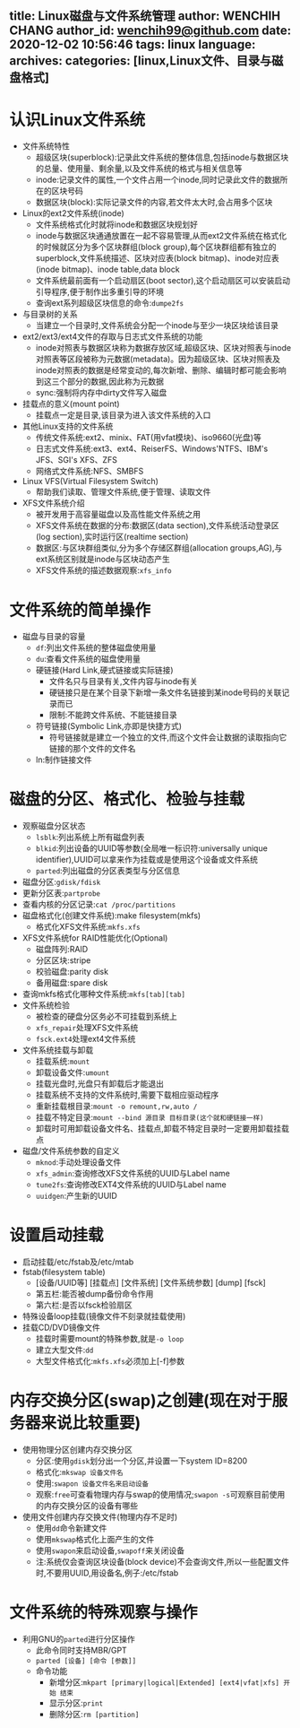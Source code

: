 title: Linux磁盘与文件系统管理
author: WENCHIH CHANG
author_id: wenchih99@github.com
date: 2020-12-02 10:56:46
tags: linux
language:
archives:
categories: [linux,Linux文件、目录与磁盘格式]
---
# 认识Linux文件系统
<!--more-->
- 文件系统特性
  - 超级区块(superblock):记录此文件系统的整体信息,包括inode与数据区块的总量、使用量、剩余量,以及文件系统的格式与相关信息等
  - inode:记录文件的属性,一个文件占用一个inode,同时记录此文件的数据所在的区块号码
  - 数据区块(block):实际记录文件的内容,若文件太大时,会占用多个区块
- Linux的ext2文件系统(inode)
  - 文件系统格式化时就将inode和数据区块规划好
  - inode与数据区块通通放置在一起不容易管理,从而ext2文件系统在格式化的时候就区分为多个区块群组(block group),每个区块群组都有独立的superblock,文件系统描述、区块对应表(block bitmap)、inode对应表(inode bitmap)、inode table,data block
  - 文件系统最前面有一个启动扇区(boot sector),这个启动扇区可以安装启动引导程序,便于制作出多重引导的环境
  - 查询ext系列超级区块信息的命令:`dumpe2fs`
- 与目录树的关系
  - 当建立一个目录时,文件系统会分配一个inode与至少一块区块给该目录
- ext2/ext3/ext4文件的存取与日志式文件系统的功能
  - inode对照表与数据区块称为数据存放区域,超级区块、区块对照表与inode对照表等区段被称为元数据(metadata)。因为超级区块、区块对照表及inode对照表的数据是经常变动的,每次新增、删除、编辑时都可能会影响到这三个部分的数据,因此称为元数据
  - sync:强制将内存中dirty文件写入磁盘
- 挂载点的意义(mount point)
  - 挂载点一定是目录,该目录为进入该文件系统的入口
- 其他Linux支持的文件系统
  - 传统文件系统:ext2、minix、FAT(用vfat模块)、iso9660(光盘)等
  - 日志式文件系统:ext3、ext4、ReiserFS、Windows'NTFS、IBM's JFS、SGI's XFS、ZFS
  - 网络式文件系统:NFS、SMBFS
- Linux VFS(Virtual Filesystem Switch)
  - 帮助我们读取、管理文件系统,便于管理、读取文件
- XFS文件系统介绍
  - 被开发用于高容量磁盘以及高性能文件系统之用
  - XFS文件系统在数据的分布:数据区(data section),文件系统活动登录区(log section),实时运行区(realtime section)
  - 数据区:与区块群组类似,分为多个存储区群组(allocation groups,AG),与ext系统区别就是inode与区块动态产生
  - XFS文件系统的描述数据观察:`xfs_info`

# 文件系统的简单操作
- 磁盘与目录的容量
  - `df`:列出文件系统的整体磁盘使用量
  - `du`:查看文件系统的磁盘使用量
  - 硬链接(Hard Link,硬式链接或实际链接)
    - 文件名只与目录有关,文件内容与inode有关
    - 硬链接只是在某个目录下新增一条文件名链接到某inode号码的关联记录而已
    - 限制:不能跨文件系统、不能链接目录
  - 符号链接(Symbolic Link,亦即是快捷方式)
    - 符号链接就是建立一个独立的文件,而这个文件会让数据的读取指向它链接的那个文件的文件名
  - ln:制作链接文件

# 磁盘的分区、格式化、检验与挂载
- 观察磁盘分区状态
  - `lsblk`:列出系统上所有磁盘列表
  - `blkid`:列出设备的UUID等参数(全局唯一标识符:universally unique identifier),UUID可以拿来作为挂载或是使用这个设备或文件系统
  - `parted`:列出磁盘的分区表类型与分区信息
- 磁盘分区:`gdisk/fdisk`
- 更新分区表:`partprobe`
- 查看内核的分区记录:`cat /proc/partitions`
- 磁盘格式化(创建文件系统):make filesystem(mkfs)
  - 格式化XFS文件系统:`mkfs.xfs`
- XFS文件系统for RAID性能优化(Optional)
  - 磁盘阵列:RAID
  - 分区区块:stripe
  - 校验磁盘:parity disk
  - 备用磁盘:spare disk
- 查询mkfs格式化哪种文件系统:`mkfs[tab][tab]`
- 文件系统检验
  - 被检查的硬盘分区务必不可挂载到系统上
  - `xfs_repair`处理XFS文件系统
  - `fsck.ext4`处理ext4文件系统
- 文件系统挂载与卸载
  - 挂载系统:`mount`
  - 卸载设备文件:`umount`
  - 挂载光盘时,光盘只有卸载后才能退出
  - 挂载系统不支持的文件系统时,需要下载相应驱动程序
  - 重新挂载根目录:`mount -o remount,rw,auto /`
  - 挂载不特定目录:`mount --bind 源目录 目标目录(这个就和硬链接一样)`
  - 卸载时可用卸载设备文件名、挂载点,卸载不特定目录时一定要用卸载挂载点
- 磁盘/文件系统参数的自定义
  - `mknod`:手动处理设备文件
  - `xfs_admin`:查询修改XFS文件系统的UUID与Label name
  - `tune2fs`:查询修改EXT4文件系统的UUID与Label name
  - `uuidgen`:产生新的UUID

# 设置启动挂载
- 启动挂载/etc/fstab及/etc/mtab
- fstab(filesystem table)
  - [设备/UUID等] [挂载点] [文件系统] [文件系统参数] [dump] [fsck]
  - 第五栏:能否被dump备份命令作用
  - 第六栏:是否以fsck检验扇区
- 特殊设备loop挂载(镜像文件不刻录就挂载使用)
- 挂载CD/DVD镜像文件
  - 挂载时需要mount的特殊参数,就是`-o loop`
  - 建立大型文件:`dd`
  - 大型文件格式化:`mkfs.xfs`必须加上[-f]参数

# 内存交换分区(swap)之创建(现在对于服务器来说比较重要)
- 使用物理分区创建内存交换分区
  - 分区:使用`gdisk`划分出一个分区,并设置一下system ID=8200
  - 格式化:`mkswap 设备文件名`
  - 使用:`swapon 设备文件名来启动设备`
  - 观察:`free`可查看物理内存与swap的使用情况;`swapon -s`可观察目前使用的内存交换分区的设备有哪些
- 使用文件创建内存交换文件(物理内存不足时)
  - 使用`dd`命令新建文件
  - 使用`mkswap`格式化上面产生的文件
  - 使用`swapon`来启动设备,`swapoff`来关闭设备
  - 注:系统仅会查询区块设备(block device)不会查询文件,所以一些配置文件时,不要用UUID,用设备名,例子:/etc/fstab

# 文件系统的特殊观察与操作
- 利用GNU的`parted`进行分区操作
  - 此命令同时支持MBR/GPT
  - `parted [设备] [命令 [参数]]`
  - 命令功能
    - 新增分区:`mkpart [primary|logical|Extended] [ext4|vfat|xfs] 开始 结束`
    - 显示分区:`print`
    - 删除分区:`rm [partition]`
